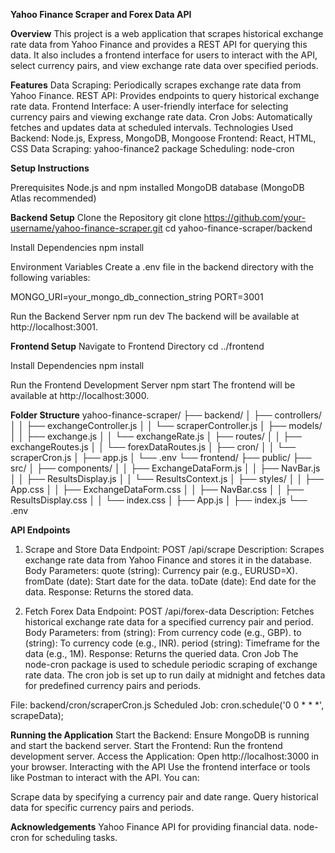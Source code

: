 **Yahoo Finance Scraper and Forex Data API**

**Overview**
This project is a web application that scrapes historical exchange rate data from Yahoo Finance and provides a REST API for querying this data. It also includes a frontend interface for users to interact with the API, select currency pairs, and view exchange rate data over specified periods.

**Features**
Data Scraping: Periodically scrapes exchange rate data from Yahoo Finance.
REST API: Provides endpoints to query historical exchange rate data.
Frontend Interface: A user-friendly interface for selecting currency pairs and viewing exchange rate data.
Cron Jobs: Automatically fetches and updates data at scheduled intervals.
Technologies Used
Backend: Node.js, Express, MongoDB, Mongoose
Frontend: React, HTML, CSS
Data Scraping: yahoo-finance2 package
Scheduling: node-cron


**Setup Instructions**

Prerequisites
Node.js and npm installed
MongoDB database (MongoDB Atlas recommended)


**Backend Setup**
Clone the Repository
git clone https://github.com/your-username/yahoo-finance-scraper.git
cd yahoo-finance-scraper/backend

Install Dependencies
npm install

Environment Variables
Create a .env file in the backend directory with the following variables:

MONGO_URI=your_mongo_db_connection_string
PORT=3001

Run the Backend Server
npm run dev
The backend will be available at http://localhost:3001.



**Frontend Setup**
Navigate to Frontend Directory
cd ../frontend

Install Dependencies
npm install

Run the Frontend Development Server
npm start
The frontend will be available at http://localhost:3000.

**Folder Structure**
yahoo-finance-scraper/
├── backend/
│   ├── controllers/
│   │   ├── exchangeController.js
│   │   └── scraperController.js
│   ├── models/
│   │   ├── exchange.js
│   │   └── exchangeRate.js
│   ├── routes/
│   │   ├── exchangeRoutes.js
│   │   └── forexDataRoutes.js
│   ├── cron/
│   │   └── scraperCron.js
│   ├── app.js
│   └── .env
└── frontend/
    ├── public/
    ├── src/
    │   ├── components/
    │   │   ├── ExchangeDataForm.js
    │   │   ├── NavBar.js
    │   │   ├── ResultsDisplay.js
    │   │   └── ResultsContext.js
    │   ├── styles/
    │   │   ├── App.css
    │   │   ├── ExchangeDataForm.css
    │   │   ├── NavBar.css
    │   │   ├── ResultsDisplay.css
    │   │   └── index.css
    │   ├── App.js
    │   ├── index.js
    └── .env



**API Endpoints**

1. Scrape and Store Data
Endpoint: POST /api/scrape
Description: Scrapes exchange rate data from Yahoo Finance and stores it in the database.
Body Parameters:
quote (string): Currency pair (e.g., EURUSD=X).
fromDate (date): Start date for the data.
toDate (date): End date for the data.
Response: Returns the stored data.

2. Fetch Forex Data
Endpoint: POST /api/forex-data
Description: Fetches historical exchange rate data for a specified currency pair and period.
Body Parameters:
from (string): From currency code (e.g., GBP).
to (string): To currency code (e.g., INR).
period (string): Timeframe for the data (e.g., 1M).
Response: Returns the queried data.
Cron Job
The node-cron package is used to schedule periodic scraping of exchange rate data. The cron job is set up to run daily at midnight and fetches data for predefined currency pairs and periods.

File: backend/cron/scraperCron.js
Scheduled Job: cron.schedule('0 0 * * *', scrapeData);


**Running the Application**
Start the Backend: Ensure MongoDB is running and start the backend server.
Start the Frontend: Run the frontend development server.
Access the Application: Open http://localhost:3000 in your browser.
Interacting with the API
Use the frontend interface or tools like Postman to interact with the API. You can:

Scrape data by specifying a currency pair and date range.
Query historical data for specific currency pairs and periods.


**Acknowledgements**
Yahoo Finance API for providing financial data.
node-cron for scheduling tasks.
